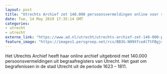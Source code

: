 ```yaml
---
layout: post
title: "Utrechts Archief zet 140.000 persoonsvermeldingen online voor stamboomonderzoek"
date: Tue, 14 May 2019 17:35:14 GMT
categories: 
- utrecht 
- utrecht 
externe_link: "https://www.ad.nl/utrecht/utrechts-archief-zet-140-000-persoonsvermeldingen-online-voor-stamboomonderzoek~a5047def/"
feature_image: "https://images1.persgroep.net/rcs/BB3G-N09XfceAlTtFBgj47zWEeg/diocontent/148361117/_fitwidth/400/?appId=21791a8992982cd8da851550a453bd7f&quality=0.7"
---
```


Het Utrechts Archief heeft haar online archief uitgebreid met 140.000 persoonsvermeldingen uit begraafregisters van Utrecht. Het gaat om begrafenissen in de stad Utrecht uit de periode 1623 – 1811.
